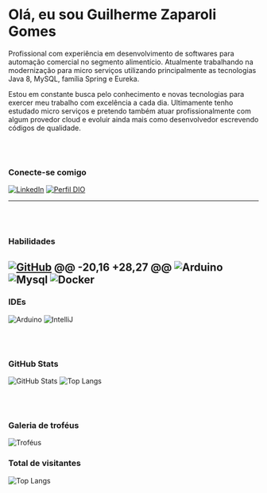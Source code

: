 # Olá, eu sou Guilherme Zaparoli Gomes

Profissional com experiência em desenvolvimento de softwares para automação comercial no segmento alimentício. Atualmente trabalhando na modernização para micro serviços utilizando principalmente as tecnologias Java 8, MySQL, família Spring e Eureka.

Estou em constante busca pelo conhecimento e novas tecnologias para exercer meu trabalho com excelência a cada dia. Ultimamente tenho estudado micro serviços e pretendo também atuar profissionalmente com algum provedor cloud e evoluir ainda mais como desenvolvedor escrevendo códigos de qualidade.

<br/>
<br/>

### Conecte-se comigo
[![LinkedIn](https://img.shields.io/badge/-LinkedIn-000?style=for-the-badge&logo=linkedin&logoColor=30A3DC)](https://www.linkedin.com/in/guilhermezaparoli/)
[![Perfil DIO](https://img.shields.io/badge/-Meu%20Perfil%20na%20DIO-30A3DC?style=for-the-badge&color=green)](https://web.dio.me/users/guilhermezaparoli)

---

<br/>
<br/>

### Habilidades
[![GitHub](https://img.shields.io/badge/GitHub-000?style=for-the-badge&logo=github&logoColor=30A3DC)](https://docs.github.com/)
@@ -20,16 +28,27 @@
![Arduino](https://img.shields.io/badge/Arduino-000?style=for-the-badge&logo=arduino)
![Mysql](https://img.shields.io/badge/MySQL-00000F?style=for-the-badge&logo=mysql&logoColor=white)
![Docker](https://img.shields.io/badge/Docker-000?style=for-the-badge&logo=docker)
---

### IDEs
![Arduino](https://img.shields.io/badge/Arduino_IDE-00979D?style=for-the-badge&logo=arduino&logoColor=white)
![IntelliJ](https://img.shields.io/badge/IntelliJ_IDEA-000000.svg?style=for-the-badge&logo=intellij-idea&logoColor=white)

<br/>
<br/>

### GitHub Stats
![GitHub Stats](https://github-readme-stats.vercel.app/api?username=guilhermezaparoli&theme=onedark&border_color=30A3DC&show_icons=true&icon_color=30A3DC&title_color=E94D5F&text_color=FFF)
![Top Langs](https://github-readme-stats-git-masterrstaa-rickstaa.vercel.app/api/top-langs/?username=guilhermezaparoli&layout=compact&theme=onedark&border_color=30A3DC&title_color=E94D5F&text_color=FFF)

<br/>
<br/>

### Galeria de troféus
![Troféus](https://github-profile-trophy.vercel.app/?username=guilhermezaparoli&column=8&theme=darkhub&no-frame=true&no-bg=true)



### Total de visitantes
![Top Langs](https://profile-counter.glitch.me/guilhermezaparoli/count.svg)

